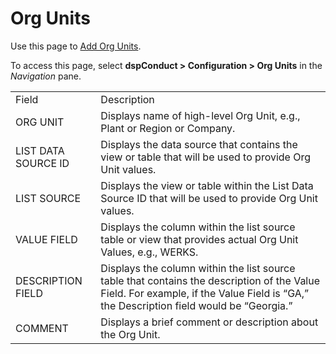 # Org Units

<div class="use">

Use this page to [Add Org
Units](../Use_Cases/Manage_Org_Units.htm#Add_Org_Units).

</div>

To access this page, select **dspConduct \> Configuration \> Org Units**
in the *Navigation*
pane.

|                     |                                                                                                                                                                                       |
| ------------------- | ------------------------------------------------------------------------------------------------------------------------------------------------------------------------------------- |
| Field               | Description                                                                                                                                                                           |
| ORG UNIT            | Displays name of high-level Org Unit, e.g., Plant or Region or Company.                                                                                                               |
| LIST DATA SOURCE ID | Displays the data source that contains the view or table that will be used to provide Org Unit values.                                                                                |
| LIST SOURCE         | Displays the view or table within the List Data Source ID that will be used to provide Org Unit values.                                                                               |
| VALUE FIELD         | Displays the column within the list source table or view that provides actual Org Unit Values, e.g., WERKS.                                                                           |
| DESCRIPTION FIELD   | Displays the column within the list source table that contains the description of the Value Field. For example, if the Value Field is “GA,” the Description field would be “Georgia.” |
| COMMENT             | Displays a brief comment or description about the Org Unit.                                                                                                                           |

##
